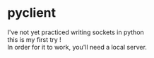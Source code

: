 # pyclient
I've not yet practiced writing sockets in python <br>
this is my first try ! <br>
In order for it to work, you'll need a local server.